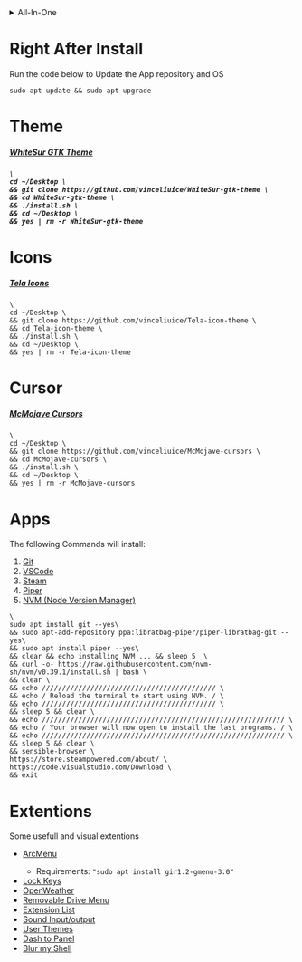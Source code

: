 <details>
    <summary>All-In-One</summary>

    \
    clear && echo Updating... && sleep 3 \
    && sudo apt update --yes && sudo apt upgrade --yes \
    && clear && echo System Updated and Upgraded && sleep 3 \
    && clear && echo Installing Git... && sleep 3 \
    && sudo apt install git --yes \
    && clear && echo Installing Theme... && sleep 3 \
    && cd ~/Desktop \
    && git clone https://github.com/vinceliuice/WhiteSur-gtk-theme \
    && cd WhiteSur-gtk-theme \
    && ./install.sh \
    && cd ~/Desktop \
    && yes | rm -r WhiteSur-gtk-theme \
    && clear && echo Installing Icons... && sleep 3 \
    && cd ~/Desktop \
    && git clone https://github.com/vinceliuice/Tela-icon-theme \
    && cd Tela-icon-theme \
    && ./install.sh \
    && cd ~/Desktop \
    && yes | rm -r Tela-icon-theme \
    && clear && echo Installing Cursor... && sleep 3 \
    && cd ~/Desktop \
    && git clone https://github.com/vinceliuice/McMojave-cursors \
    && cd McMojave-cursors \
    && ./install.sh \
    && cd ~/Desktop \
    && yes | rm -r McMojave-cursors \
    && clear && echo Installing Apps... && sleep 3 \
    && sudo apt-add-repository ppa:libratbag-piper/piper-libratbag-git --yes \
    && sudo apt install piper --yes || true \
    && clear && echo installing NVM ... && sleep 5 \
    && curl -o- https://raw.githubusercontent.com/nvm-sh/nvm/v0.39.1/install.sh | bash \
    && clear \
    && echo /////////////////////////////////////////// \
    && echo / Reload the terminal to start using NVM. / \
    && echo /////////////////////////////////////////// \
    && sleep 5 && clear \
    && echo //////////////////////////////////////////////////////////// \
    && echo / Your browser will now open to install the last programs. / \
    && echo //////////////////////////////////////////////////////////// \
    && sleep 5 && clear \
    && sensible-browser \
    https://store.steampowered.com/about/ \
    https://code.visualstudio.com/Download \
    https://extensions.gnome.org/extension/3628/arcmenu/ \
    https://extensions.gnome.org/extension/36/lock-keys/ \
    https://extensions.gnome.org/extension/750/openweather/ \
    https://extensions.gnome.org/extension/7/removable-drive-menu/ \
    https://extensions.gnome.org/extension/3088/extension-list/ \
    https://extensions.gnome.org/extension/906/sound-output-device-chooser/ \
    https://extensions.gnome.org/extension/19/user-themes/ \
    https://github.com/home-sweet-gnome/dash-to-panel \
    https://extensions.gnome.org/extension/3193/blur-my-shell/ \
    && exit

</details>

<div>
    <h1>Right After Install</h1>
    <p>Run the code below to Update the App repository and OS</p>

    sudo apt update && sudo apt upgrade

</div>

<div>
    <h1> Theme </h1>
    <h5><strong><a href="https://github.com/vinceliuice/WhiteSur-gtk-theme">WhiteSur GTK Theme</a></strong><h5>

    \
    cd ~/Desktop \
    && git clone https://github.com/vinceliuice/WhiteSur-gtk-theme \
    && cd WhiteSur-gtk-theme \
    && ./install.sh \
    && cd ~/Desktop \
    && yes | rm -r WhiteSur-gtk-theme

</div>

<div>
    <h1> Icons </h1>
    <h5><strong><a href="https://github.com/vinceliuice/Tela-icon-theme">Tela Icons</a></strong></h5>

    \
    cd ~/Desktop \
    && git clone https://github.com/vinceliuice/Tela-icon-theme \
    && cd Tela-icon-theme \
    && ./install.sh \
    && cd ~/Desktop \
    && yes | rm -r Tela-icon-theme

</div>

<div>
    <h1> Cursor </h1>
    <h5><strong><a href="https://github.com/vinceliuice/McMojave-cursors">McMojave Cursors</a></strong></h5>

    \
    cd ~/Desktop \
    && git clone https://github.com/vinceliuice/McMojave-cursors \
    && cd McMojave-cursors \
    && ./install.sh \
    && cd ~/Desktop \
    && yes | rm -r McMojave-cursors

</div>

<div>
    <h1> Apps </h1>
    <p>The following Commands will install:</p>
    <ol>
        <li><a href="https://git-scm.com/download/linux">Git</a></li>
        <li><a href="https://code.visualstudio.com/Download">VSCode</a></li>
        <li><a href="https://store.steampowered.com/about/">Steam</a></li>
        <li><a href="https://github.com/libratbag/piper">Piper</a></li>
        <li><a href="https://github.com/nvm-sh/nvm">NVM (Node Version Manager)</a></li>
    </ol>

    \
    sudo apt install git --yes\
    && sudo apt-add-repository ppa:libratbag-piper/piper-libratbag-git --yes\
    && sudo apt install piper --yes\
    && clear && echo installing NVM ... && sleep 5  \
    && curl -o- https://raw.githubusercontent.com/nvm-sh/nvm/v0.39.1/install.sh | bash \
    && clear \
    && echo /////////////////////////////////////////// \
    && echo / Reload the terminal to start using NVM. / \
    && echo /////////////////////////////////////////// \
    && sleep 5 && clear \
    && echo //////////////////////////////////////////////////////////// \
    && echo / Your browser will now open to install the last programs. / \
    && echo //////////////////////////////////////////////////////////// \
    && sleep 5 && clear \
    && sensible-browser \
    https://store.steampowered.com/about/ \
    https://code.visualstudio.com/Download \
    && exit
    
</div>

<div>
    <h1> Extentions </h1>
    <p> Some usefull and visual extentions </p>
    <ul>
        <li><a href="https://extensions.gnome.org/extension/3628/arcmenu/">ArcMenu</a></li>
            <ul><li>Requirements: <code>"sudo apt install gir1.2-gmenu-3.0"</code></li></ul>
        <li><a href="https://extensions.gnome.org/extension/36/lock-keys/">Lock Keys</a></li>
        <li><a href="https://extensions.gnome.org/extension/750/openweather/">OpenWeather</a></li>
        <li><a href="https://extensions.gnome.org/extension/7/removable-drive-menu/">Removable Drive Menu</a></li>
        <li><a href="https://extensions.gnome.org/extension/3088/extension-list/">Extension List</a></li>
        <li><a href="https://extensions.gnome.org/extension/906/sound-output-device-chooser/">Sound Input/output</a></li>
        <li><a href="https://extensions.gnome.org/extension/19/user-themes/">User Themes</a></li>
        <li><a href="https://github.com/home-sweet-gnome/dash-to-panel">Dash to Panel</a></li>
        <li><a href="https://extensions.gnome.org/extension/3193/blur-my-shell/">Blur my Shell</a></li>
    </ul>
</div>
